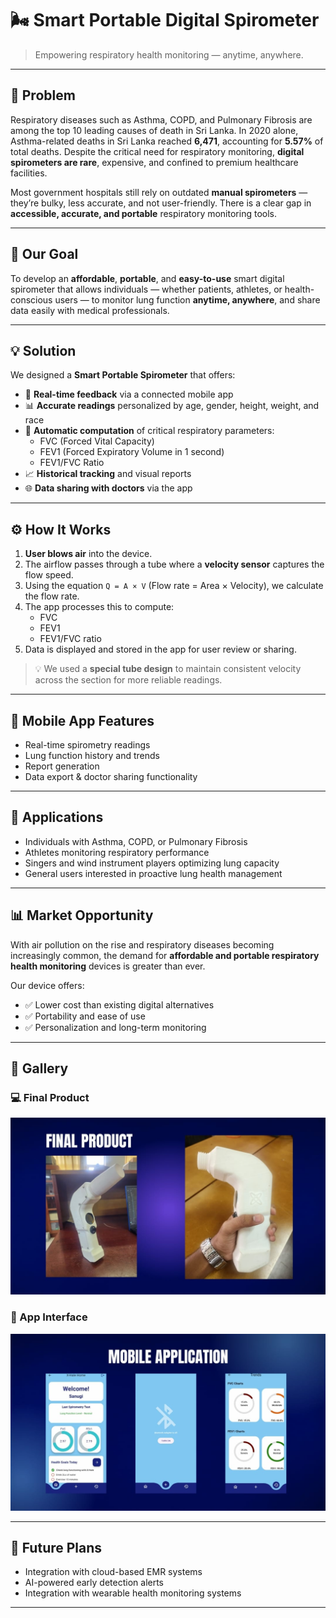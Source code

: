 # 🌬️ Smart Portable Digital Spirometer

> Empowering respiratory health monitoring — anytime, anywhere.



---

## 📌 Problem

Respiratory diseases such as Asthma, COPD, and Pulmonary Fibrosis are among the top 10 leading causes of death in Sri Lanka. In 2020 alone, Asthma-related deaths in Sri Lanka reached **6,471**, accounting for **5.57%** of total deaths. Despite the critical need for respiratory monitoring, **digital spirometers are rare**, expensive, and confined to premium healthcare facilities.

Most government hospitals still rely on outdated **manual spirometers** — they’re bulky, less accurate, and not user-friendly. There is a clear gap in **accessible, accurate, and portable** respiratory monitoring tools.

---

## 🎯 Our Goal

To develop an **affordable**, **portable**, and **easy-to-use** smart digital spirometer that allows individuals — whether patients, athletes, or health-conscious users — to monitor lung function **anytime, anywhere**, and share data easily with medical professionals.

---

## 💡 Solution

We designed a **Smart Portable Spirometer** that offers:

- 📱 **Real-time feedback** via a connected mobile app  
- 📊 **Accurate readings** personalized by age, gender, height, weight, and race  
- 🧠 **Automatic computation** of critical respiratory parameters:
  - FVC (Forced Vital Capacity)
  - FEV1 (Forced Expiratory Volume in 1 second)
  - FEV1/FVC Ratio  
- 📈 **Historical tracking** and visual reports  
- 🌐 **Data sharing with doctors** via the app  

---

## ⚙️ How It Works

1. **User blows air** into the device.
2. The airflow passes through a tube where a **velocity sensor** captures the flow speed.
3. Using the equation `Q = A × V` (Flow rate = Area × Velocity), we calculate the flow rate.
4. The app processes this to compute:
   - FVC
   - FEV1
   - FEV1/FVC ratio
5. Data is displayed and stored in the app for user review or sharing.

> 💡 We used a **special tube design** to maintain consistent velocity across the section for more reliable readings.

---

## 📱 Mobile App Features

- Real-time spirometry readings
- Lung function history and trends
- Report generation
- Data export & doctor sharing functionality

---

## 🧪 Applications

- Individuals with Asthma, COPD, or Pulmonary Fibrosis  
- Athletes monitoring respiratory performance  
- Singers and wind instrument players optimizing lung capacity  
- General users interested in proactive lung health management  

---

## 📊 Market Opportunity

With air pollution on the rise and respiratory diseases becoming increasingly common, the demand for **affordable and portable respiratory health monitoring** devices is greater than ever.

Our device offers:


- ✅ Lower cost than existing digital alternatives  
- ✅ Portability and ease of use  
- ✅ Personalization and long-term monitoring  

---

## 📸 Gallery

### 💻 Final Product
![Product](images/product.jpg)

### 📱 App Interface
![App](images/app.jpg)

---

## 🚀 Future Plans

- Integration with cloud-based EMR systems  
- AI-powered early detection alerts  
- Integration with wearable health monitoring systems  

---


